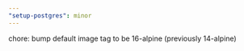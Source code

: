 ```yaml
---
"setup-postgres": minor
---
```


chore: bump default image tag to be 16-alpine (previously 14-alpine)
